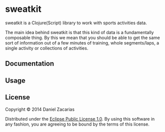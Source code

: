 # sweatkit

sweatkit is a Clojure(Script) library to work with sports activities data.

The main idea behind sweatkit is that this kind of data is a fundamentally composable thing. By this we mean that you should be able to get the same sort of information out of a few minutes of training, whole segments/laps, a single activity or collections of activities.

## Documentation

## Usage

## License

Copyright © 2014 Daniel Zacarias

Distributed under the [Eclipse Public License 1.0](LICENSE). By using this software in any fashion, you are agreeing to be bound by the terms of this license.
